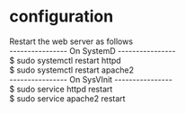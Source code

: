 # configuration

Restart the web server as follows   
---------------- On SystemD ----------------  
$ sudo systemctl restart httpd  
$ sudo systemctl restart apache2  
---------------- On SysVInit ----------------   
$ sudo service httpd restart  
$ sudo service apache2 restart  
